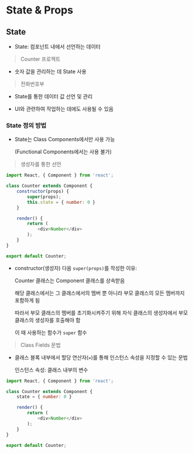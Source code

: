 # State & Props

## State

- State: 컴포넌트 내에서 선언하는 데이터

> Counter 프로젝트

  - 숫자 값을 관리하는 데 State 사용

> 전화번호부

  - State를 통한 데이터 값 선언 및 관리

- UI와 관련하여 작업하는 데에도 사용될 수 있음

### State 정의 방법

- State는 Class Components에서만 사용 가능

  (Functional Components에서는 사용 불가)

> 생성자를 통한 선언

```js
import React, { Component } from 'react';

class Counter extends Component {
	constructor(props) {
		super(props);
		this.state = { number: 0 }
	}

	render() {
		return (
			<div>Number</div>
		);
	}
}

export default Counter;
```

- constructor(생성자) 다음 `super(props)`를 작성한 이유:

  Counter 클래스는 Component 클래스를 상속받음

  해당 클래스에서는 그 클래스에서의 멤버 뿐 아니라 부모 클래스의 모든 멤버까지 포함하게 됨

  따라서 부모 클래스의 멤버를 초기화시켜주기 위해 자식 클래스의 생성자에서 부모 클래스의 생성자를 호출해야 함

  이 때 사용하는 함수가 `super` 함수

> Class Fields 문법

- 클래스 블록 내부에서 할당 연산자(`=`)를 통해 인스턴스 속성을 지정할 수 있는 문법

  인스턴스 속성: 클래스 내부의 변수

```js
import React, { Component } from 'react';

class Counter extends Component {
	state = { number: 0 }

	render() {
		return (
			<div>Number</div>
		);
	}
}

export default Counter;
```

